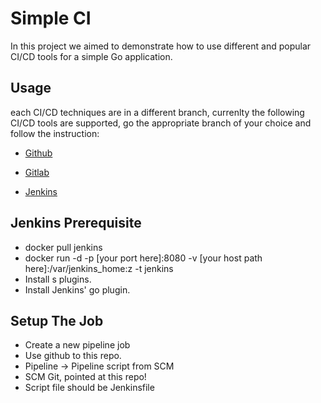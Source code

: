 # Simple CI

In this project we aimed to demonstrate how to use different and popular CI/CD tools for a simple Go application.

## Usage

each CI/CD techniques are in a different branch, currenlty the following CI/CD tools are supported, go the appropriate branch of your choice and follow the instruction:

- [Github](https://github.com/devopshobbies/simple-ci/tree/github-ci)

- [Gitlab](https://github.com/devopshobbies/simple-ci/tree/gitlab-ci)

- [Jenkins](https://github.com/devopshobbies/simple-ci/tree/jenkins-ci)

## Jenkins Prerequisite

- docker pull jenkins
- docker run -d -p [your port here]:8080 -v [your host path here]:/var/jenkins_home:z -t jenkins
- Install s plugins.
- Install Jenkins' go plugin.

## Setup The Job

- Create a new pipeline job
- Use github to this repo.
- Pipeline -> Pipeline script from SCM
- SCM Git, pointed at this repo!
- Script file should be Jenkinsfile
